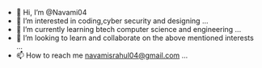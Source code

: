 - 👋 Hi, I’m @Navami04
- 👀 I’m interested in coding,cyber security and designing ...
- 🌱 I’m currently learning btech computer science and engineering ...
- 💞️ I’m looking to learn and collaborate on the above mentioned interests ...
- 📫 How to reach me navamisrahul04@gmail.com ...

<!---
Navami04/Navami04 is a ✨ special ✨ repository because its `README.md` (this file) appears on your GitHub profile.
You can click the Preview link to take a look at your changes.
--->
